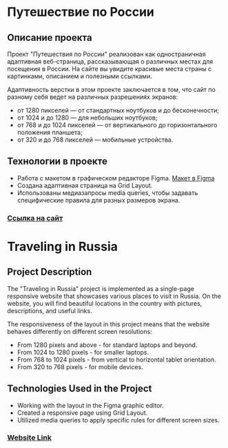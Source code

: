 # **Путешествие по России**

## Описание проекта
Проект "Путешествия по России" реализован как
одностраничная адаптивная веб-страница, рассказывающая о различных местах для посещения в России. На сайте вы увидите красивые места страны с картинками, описанием и полезными ссылками.

Адаптивность верстки в этом проекте заключается в том, что сайт по разному себя ведет на различных разрешениях экранов:
* от 1280 пикселей — от стандартных ноутбуков и до бесконечности;
* от 1024 и до 1280 — для небольших ноутбуков;
* от 768 и до 1024 пикселей — от вертикального до горизонтального положения планшета;
* от 320 и до 768 пикселей — мобильные устройства.

## Технологии в проекте
* Работа с макетом в графическом редакторе Figma.
[Макет в Figma](https://www.figma.com/file/5S2WSbEFL6awjVWJ0NWL8Q/Sprint-3_-Russia-_-desktop-mobile?node-id=28503%3A0)
* Создана адаптивная страница на Grid Layout.
* Использованы медиазапросы media queries, чтобы задавать специфические правила для разных размеров экрана.

### [Ссылка на сайт](https://galitsina.github.io/russian-travel)

# **Traveling in Russia**

## Project Description
The "Traveling in Russia" project is implemented as a single-page responsive website that showcases various places to visit in Russia. On the website, you will find beautiful locations in the country with pictures, descriptions, and useful links.

The responsiveness of the layout in this project means that the website behaves differently on different screen resolutions:
* From 1280 pixels and above - for standard laptops and beyond.
* From 1024 to 1280 pixels - for smaller laptops.
* From 768 to 1024 pixels - from vertical to horizontal tablet orientation.
* From 320 to 768 pixels - for mobile devices.

## Technologies Used in the Project
* Working with the layout in the Figma graphic editor.
* Created a responsive page using Grid Layout.
* Utilized media queries to apply specific rules for different screen sizes.

### [Website Link](https://galitsina.github.io/russian-travel)
